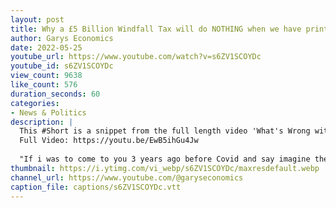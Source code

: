 ```yaml
---
layout: post
title: Why a £5 Billion Windfall Tax will do NOTHING when we have printed £450 Billion Pounds! #Shorts
author: Garys Economics
date: 2022-05-25
youtube_url: https://www.youtube.com/watch?v=s6ZV1SCOYDc
youtube_id: s6ZV1SCOYDc
view_count: 9638
like_count: 576
duration_seconds: 60
categories:
- News & Politics
description: |
  This #Short is a snippet from the full length video 'What's Wrong with Economics?"
  Full Video: https://youtu.be/EwB5ihGu4Jw
  
  "If i was to come to you 3 years ago before Covid and say imagine the government printed £450 billion pounds and gave it to the rich, what do you think would happen? You don't need to be an economist, you say okay well if the rich get a ton of money they're going to push the prices up, which will be fine for them because they've got a ton of money. That will hurt the rest of us right and the rich will start to consume a larger share of the natural resources and natural resources become more expensive for the rest of us, that's not complicated okay. That happened it's obvious it's obvious and that's £450 billion pounds and now Rishi Sunak like is on tv saying oh don't worry we stand by ready to help with £5 billion pounds. You give £450 billion pounds to the rich and then you say we're gonna help with £5 billion pounds. It's not it's not gonna it's not going to help right and then Labour say we're going to do a windfall tax on oil and gas companies and we're going to raise £2 billion pounds. These guys are so far out of touch you know they're playing a different game you know if you transfer £450 billion pounds to the rich and then you you take £5 billion pounds back, you're going to destroy the economy right! but but who's talking about it? listen..."
thumbnail: https://i.ytimg.com/vi_webp/s6ZV1SCOYDc/maxresdefault.webp
channel_url: https://www.youtube.com/@garyseconomics
caption_file: captions/s6ZV1SCOYDc.vtt
---
```

